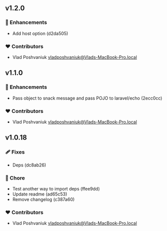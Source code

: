 
## v1.2.0


### 🚀 Enhancements

  - Add host option (d2da505)

### ❤️  Contributors

- Vlad Poshvaniuk <vladposhvaniuk@Vlads-MacBook-Pro.local>

## v1.1.0


### 🚀 Enhancements

  - Pass object to snack message and pass POJO to laravel/echo (2ecc0cc)

### ❤️  Contributors

- Vlad Poshvaniuk <vladposhvaniuk@Vlads-MacBook-Pro.local>

## v1.0.18


### 🩹 Fixes

  - Deps (dc8ab26)

### 🏡 Chore

  - Test another way to import deps (ffee9dd)
  - Update readme (ad65c53)
  - Remove changelog (c387a60)

### ❤️  Contributors

- Vlad Poshvaniuk <vladposhvaniuk@Vlads-MacBook-Pro.local>


